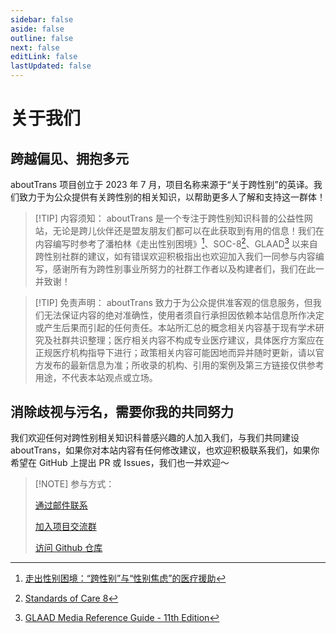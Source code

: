 ```yaml
---
sidebar: false
aside: false
outline: false
next: false
editLink: false
lastUpdated: false
---
```


# 关于我们

## 跨越偏见、拥抱多元

aboutTrans 项目创立于 2023 年 7 月，项目名称来源于“关于跨性别”的英译。我们致力于为公众提供有关跨性别的相关知识，以帮助更多人了解和支持这一群体！

> [!TIP] 内容须知：
> aboutTrans 是一个专注于跨性别知识科普的公益性网站，无论是跨儿伙伴还是盟友朋友们都可以在此获取到有用的信息！我们在内容编写时参考了潘柏林《走出性别困境》[^1]、SOC-8[^2]、GLAAD[^3] 以来自跨性别社群的建议，如有错误欢迎积极指出也欢迎加入我们一同参与内容编写，感谢所有为跨性别事业所努力的社群工作者以及构建者们，我们在此一并致谢！

> [!TIP] 免责声明：
> aboutTrans 致力于为公众提供准客观的信息服务，但我们无法保证内容的绝对准确性，使用者须自行承担因依赖本站信息所作决定或产生后果而引起的任何责任。本站所汇总的概念相关内容基于现有学术研究及社群共识整理；医疗相关内容不构成专业医疗建议，具体医疗方案应在正规医疗机构指导下进行；政策相关内容可能因地而异并随时更新，请以官方发布的最新信息为准；所收录的机构、引用的案例及第三方链接仅供参考用途，不代表本站观点或立场。

<script setup>
import { VPTeamMembers } from 'vitepress/theme'
const members = [
  {
    avatar: 'https://github.com/ChisakaKanako.png',
    name: '千坂神奈子',
    title: '网站运营',
  },
  {
    avatar: 'https://github.com/lulu0119.png',
    name: '路路',
    title: '技术支持',
  },
  {
    avatar: 'https://github.com/Sewens.png',
    name: '半生',
    title: '技术支持',
  },
  {
    avatar: 'https://github.com/WenQianCHM.png',
    name: '闻千',
    title: '内容贡献',
  },
  {
    avatar: 'https://github.com/Leetfs.png',
    name: 'Lee',
    title: '技术支持',
  },
  {
    avatar: 'https://github.com/HazelPenn.png',
    name: 'HazelPenn',
    title: '内容贡献',
  },
  {
    avatar: 'https://github.com/epifirumu.png',
    name: '昙花',
    title: '内容贡献与技术支持',
  },
  {
    avatar: 'https://github.com/nekomeowww.png',
    name: 'Neko Ayaka',
    title: '技术支持',
  },
  {
    avatar: 'https://github.com/sheepbox8646.png',
    name: '小箱子Acbox',
    title: '技术支持',
  },
  {
    avatar: 'https://github.com/AnnaBeiyan.png',
    name: 'Anna',
    title: '内容贡献',
  },
  {
    avatar: 'https://github.com/Catherina0.png',
    name: 'Catherina Grace',
    title: '内容贡献',
  },
  {
    avatar: 'https://github.com/github.png',
    name: '匿名小伙伴',
    title: '内容贡献',
  }
]
</script>
<VPTeamMembers size="small" :members="members" />

## 消除歧视与污名，需要你我的共同努力

我们欢迎任何对跨性别相关知识科普感兴趣的人加入我们，与我们共同建设 aboutTrans，如果你对本站内容有任何修改建议，也欢迎积极联系我们，如果你希望在 GitHub 上提出 PR 或 Issues，我们也一并欢迎～

> [!NOTE] 参与方式：
> 
> [通过邮件联系](mailto:contact@aboutrans.info)
> 
> [加入项目交流群](https://qm.qq.com/q/ExEqmGZ16g)
> 
> [访问 Github 仓库](https://github.com/AB-aboutTrans/aboutTrans)

[^1]: [走出性别困境：“跨性别”与“性别焦虑”的医疗援助](https://search.worldcat.org/zh-cn/title/1457264217)
[^2]: [Standards of Care 8](https://wpath.org/publications/soc8/)
[^3]: [GLAAD Media Reference Guide - 11th Edition](https://glaad.org/reference/)
